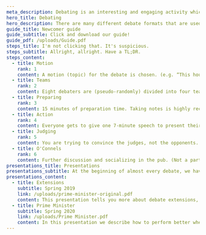 ```yaml
---
meta_description: Debating is an interesting and engaging activity which helps you improve your speaking and argumentation skills. If you want to learn more about debating, check out the debating tab on our site. This should help you understand it further.
hero_title: Debating
hero_description: There are many different debate formats that are used around the world. The one we use at Tampere Debate Society use is British Parliamentary format (BP), sometimes also called the WUDC format (World Universities Debate Championship), and it is also the format used in many competitions globally.<br><br>There are many detailed guides to the BP format you may find on the internet and as a matter fact we made our own to help newcomers!
guide_title: Newcomer guide
guide_subtitle: Click and download our guide!
guide_pdf: /uploads/Guide.pdf
steps_title: I'm not clicking that. It's suspicious.
steps_subtitle: Allright, allright. Have a TL;DR.
steps_content:
  - title: Motion
    rank: 1
    content: A motion (topic) for the debate is chosen. (e.g. “This house would legalize cannabis” or “This house believes that everyone should have the right to public nudity”)
  - title: Teams
    rank: 2
    content: Eight debaters are (pseudo-randomly) divided into four teams; two teams for the motion, two teams against it.
  - title: Preparing
    rank: 3
    content: 15 minutes of preparation time. Taking notes is highly recommended.
  - title: Action
    rank: 4
    content: Everyone gets to give one 7-minute speech to present their arguments, with the two sides taking turns.
  - title: Judging
    rank: 5
    content: You are trying to convince the judges, not the opponents. After the speeches the judges decide and announce the winner and give constructive feedback to all teams.
  - title: O'Connels
    rank: 6
    content: Further discussion and socializing in the pub. (Not a part of the official rules)
presentations_title: Presentations
presentations_subtitle: At the beginning of almost every debate, we have a presentation about a particular role or subject. Here you can find the best of our presentations.
presentations_content:
  - title: Extensions
    subtitle: Spring 2019
    link: /uploads/prime-minister-original.pdf
    content: This presentation tells you more about debate extensions, in other words how to perform better in the closing half of the debate.
  - title: Prime Minister
    subtitle: Spring 2020
    link: /uploads/Prime Minister.pdf
    content: In this presentation we describe how to perform better when debating in the role of the Prime Minister, the first speaker of a debate.
---
```

